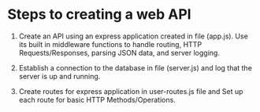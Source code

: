 # Steps to creating a web API

1. Create an API using an express application created in file 
(app.js). Use its built in middleware functions to handle routing, HTTP Requests/Responses, parsing JSON data, and server logging.

2. Establish a connection to the database in file (server.js) and log that the server is up and running.

3. Create routes for express application in user-routes.js file and Set up each route for basic HTTP Methods/Operations.